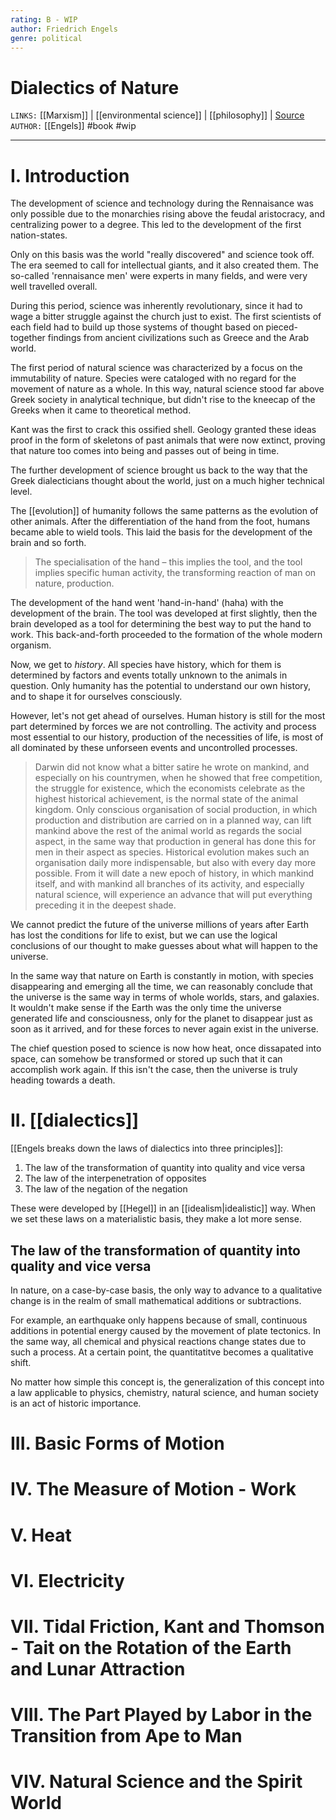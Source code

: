 ```yaml
---
rating: B - WIP
author: Friedrich Engels
genre: political
---
```

# Dialectics of Nature
`LINKS:` [[Marxism]] | [[environmental science]] | [[philosophy]] | [Source](https://www.marxists.org/archive/marx/works/1883/don/index.htm)
`AUTHOR:`  [[Engels]]
#book #wip

---
# I. Introduction
The development of science and technology during the Rennaisance was only possible due to the monarchies rising above the feudal aristocracy, and centralizing power to a degree. This led to the development of the first nation-states. 

Only on this basis was the world "really discovered" and science took off. The era seemed to call for intellectual giants, and it also created them. The so-called 'rennaisance men' were experts in many fields, and were very well travelled overall. 

During this period, science was inherently revolutionary, since it had to wage a bitter struggle against the church just to exist. The first scientists of each field had to build up those systems of thought based on pieced-together findings from ancient civilizations such as Greece and the Arab world. 

The first period of natural science was characterized by a focus on the immutability of nature. Species were cataloged with no regard for the movement of nature as a whole. In this way, natural science stood far above Greek society in analytical technique, but didn't rise to the kneecap of the Greeks when it came to theoretical method. 

Kant was the first to crack this ossified shell. Geology granted these ideas proof in the form of skeletons of past animals that were now extinct, proving that nature too comes into being and passes out of being in time. 

The further development of science brought us back to the way that the Greek dialecticians thought about the world, just on a much higher technical level. 

The [[evolution]] of humanity follows the same patterns as the evolution of other animals. After the differentiation of the hand from the foot, humans became able to wield tools. This laid the basis for the development of the brain and so forth. 

>The specialisation of the hand – this implies the tool, and the tool implies specific human activity, the transforming reaction of man on nature, production.

The development of the hand went 'hand-in-hand' (haha) with the development of the brain. The tool was developed at first slightly, then the brain developed as a tool for determining the best way to put the hand to work. This back-and-forth proceeded to the formation of the whole modern organism. 

Now, we get to *history*. All species have history, which for them is determined by factors and events totally unknown to the animals in question. Only humanity has the potential to understand our own history, and to shape it for ourselves consciously. 

However, let's not get ahead of ourselves. Human history is still for the most part determined by forces we are not controlling. The activity and process most essential to our history, production of the necessities of life, is most of all dominated by these unforseen events and uncontrolled processes. 

>Darwin did not know what a bitter satire he wrote on mankind, and especially on his countrymen, when he showed that free competition, the struggle for existence, which the economists celebrate as the highest historical achievement, is the normal state of the animal kingdom. Only conscious organisation of social production, in which production and distribution are carried on in a planned way, can lift mankind above the rest of the animal world as regards the social aspect, in the same way that production in general has done this for men in their aspect as species. Historical evolution makes such an organisation daily more indispensable, but also with every day more possible. From it will date a new epoch of history, in which mankind itself, and with mankind all branches of its activity, and especially natural science, will experience an advance that will put everything preceding it in the deepest shade.

We cannot predict the future of the universe millions of years after Earth has lost the conditions for life to exist, but we can use the logical conclusions of our thought to make guesses about what will happen to the universe. 

In the same way that nature on Earth is constantly in motion, with species disappearing and emerging all the time, we can reasonably conclude that the universe is the same way in terms of whole worlds, stars, and galaxies. It wouldn't make sense if the Earth was the only time the universe generated life and consciousness, only for the planet to disappear just as soon as it arrived, and for these forces to never again exist in the universe. 

The chief question posed to science is now how heat, once dissapated into space, can somehow be transformed or stored up such that it can accomplish work again. If this isn't the case, then the universe is truly heading towards a death. 

# II. [[dialectics]]
[[Engels breaks down the laws of dialectics into three principles]]:
1. The law of the transformation of quantity into quality and vice versa
2. The law of the interpenetration of opposites
3. The law of the negation of the negation

These were developed by [[Hegel]] in an [[idealism|idealistic]] way. When we set these laws on a materialistic basis, they make a lot more sense. 

## The law of the transformation of quantity into quality and vice versa
In nature, on a case-by-case basis, the only way to advance to a qualitative change is in the realm of small mathematical additions or subtractions. 

For example, an earthquake only happens because of small, continuous additions in potential energy caused by the movement of plate tectonics. In the same way, all chemical and physical reactions change states due to such a process. At a certain point, the quantitatitve becomes a qualitative shift. 

No matter how simple this concept is, the generalization of this concept into a law applicable to physics, chemistry, natural science, and human society is an act of historic importance. 

# III. Basic Forms of Motion


# IV. The Measure of Motion - Work


# V. Heat


# VI. Electricity


# VII. Tidal Friction, Kant and Thomson - Tait on the Rotation of the Earth and Lunar Attraction


# VIII. The Part Played by Labor in the Transition from Ape to Man


# VIV. Natural Science and the Spirit World
